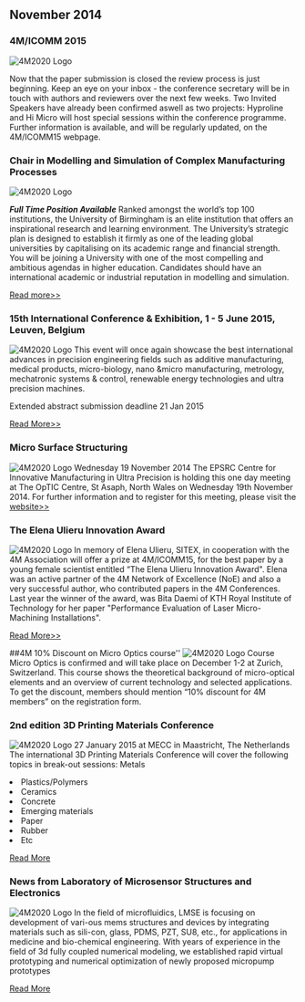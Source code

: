 ## November 2014

### 4M/ICOMM 2015

![4M2020 Logo](/4m-association/assets/images/files/conference.jpg)

Now that the paper submission is closed the review process is just beginning. Keep an eye on your inbox - the conference secretary will be in touch with authors and reviewers over the next few weeks.
Two Invited Speakers have already been confirmed aswell as two projects: Hyproline  and Hi Micro will host special sessions within the conference programme. Further information is available, and will be regularly updated, on the 4M/ICOMM15 webpage.



### Chair in Modelling and Simulation of Complex Manufacturing Processes

![4M2020 Logo](/4m-association/assets/images/files/uob.jpg)

***Full Time Position Available***
Ranked amongst the world’s top 100 institutions, the University of Birmingham is an elite institution that offers an inspirational research and learning environment. The University’s strategic plan is designed to establish it firmly as one of the leading global universities by capitalising on its academic range and financial strength. You will be joining a University with one of the most compelling and ambitious agendas in higher education. Candidates should have an international academic or industrial reputation in modelling and simulation.

[Read more>>](http://4m-association.us1.list-manage2.com/track/click?u=4a3e2307c8444f1ffd4221249&id=e0fafc3812&e=c9b7331d9b)


### 15th International Conference & Exhibition, 1 - 5 June 2015, Leuven, Belgium

![4M2020 Logo](/4m-association/assets/images/files/euspen.jpg)
This event will once again showcase the best international advances in precision engineering fields such as additive manufacturing, medical products, micro-biology, nano &micro manufacturing, metrology, mechatronic systems & control, renewable energy technologies and ultra precision machines.

Extended abstract submission deadline 21 Jan 2015

[Read More>>](http://www.euspen.eu/OurEvents/Leuven2015.aspx)


### Micro Surface Structuring

![4M2020 Logo](/4m-association/assets/images/files/micro-surface-structuring.jpg)
Wednesday 19 November 2014 
The EPSRC Centre for Innovative Manufacturing in Ultra Precision is holding this one day meeting at The OpTIC Centre, St Asaph, North Wales on Wednesday 19th November 2014.
For further information and to register for this meeting, please visit the [website>>](http://4m-association.us1.list-manage.com/track/click?u=4a3e2307c8444f1ffd4221249&id=50a516accf&e=c9b7331d9b)


### The Elena Ulieru Innovation Award

![4M2020 Logo](/4m-association/assets/images/files/eu-award.jpg)
In memory of Elena Ulieru, SITEX, in cooperation with the 4M Association will offer a prize at 4M/ICOMM15, for the best paper by a young female scientist entitled “The Elena Ulieru Innovation Award". Elena was an active partner of the 4M Network of Excellence (NoE) and also a very successful author, who contributed papers in the 4M Conferences.
Last year the winner of the award, was Bita Daemi of KTH Royal Institute of Technology for her paper "Performance Evaluation of Laser Micro-Machining Installations".

[Read More>>](http://4m-association.us1.list-manage.com/track/click?u=4a3e2307c8444f1ffd4221249&id=b068b73b2d&e=c9b7331d9b)


##4M 10% Discount on Micro Optics course''
![4M2020 Logo](/4m-association/assets/images/files/fsrm.jpg)
Course Micro Optics is confirmed and will take place on December 1-2 at Zurich, Switzerland.
This course shows the theoretical background of micro-optical elements and an overview of current technology and selected applications.
To get the discount, members should mention “10% discount for 4M members” on the registration form.


### 2nd edition 3D Printing Materials Conference

![4M2020 Logo](/4m-association/assets/images/files/3d-printing.jpg)
27 January 2015 at MECC in Maastricht, The Netherlands
The international 3D Printing Materials Conference will cover the following topics in break-out sessions:
Metals
<li>Plastics/Polymers<li
<li>Ceramics<li
<li>Concrete<li
<li>Emerging materials<li
<li>Paper<li
<li>Rubber<li
<li>Etc

[Read More](http://4m-association.us1.list-manage.com/track/click?u=4a3e2307c8444f1ffd4221249&id=4405f1bfb2&e=c9b7331d9b)


### News from Laboratory of Microsensor Structures and Electronics

![4M2020 Logo](/4m-association/assets/images/files/LMSE.jpg)
In the field of microfluidics, LMSE is focusing on development of vari-ous mems structures and devices by integrating materials such as sili-con, glass, PDMS, PZT, SU8, etc., for applications in medicine and bio-chemical engineering. With years of experience in the field of 3d fully coupled numerical modeling, we established rapid virtual prototyping and numerical optimization of newly proposed micropump prototypes

[Read More](http://4m-association.us1.list-manage.com/track/click?u=4a3e2307c8444f1ffd4221249&id=2477dc02fe&e=c9b7331d9b)